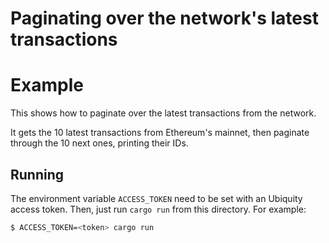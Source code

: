 # Paginating over the network's latest transactions
# Example

This shows how to paginate over the latest transactions from the network.

It gets the 10 latest transactions from Ethereum's mainnet, then paginate through the 10 next ones, printing their IDs.

## Running
The environment variable `ACCESS_TOKEN` need to be set with an Ubiquity access token.
Then, just run `cargo run` from this directory. For example:

```bash
$ ACCESS_TOKEN=<token> cargo run
```
